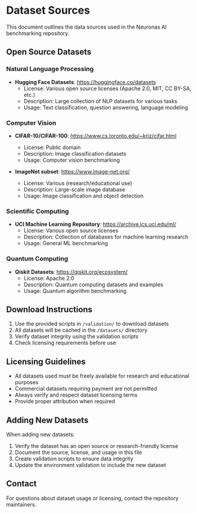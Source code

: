 # Dataset Sources

This document outlines the data sources used in the Neuronas AI benchmarking repository.

## Open Source Datasets

### Natural Language Processing
- **Hugging Face Datasets**: https://huggingface.co/datasets
  - License: Various open source licenses (Apache 2.0, MIT, CC BY-SA, etc.)
  - Description: Large collection of NLP datasets for various tasks
  - Usage: Text classification, question answering, language modeling

### Computer Vision
- **CIFAR-10/CIFAR-100**: https://www.cs.toronto.edu/~kriz/cifar.html
  - License: Public domain
  - Description: Image classification datasets
  - Usage: Computer vision benchmarking

- **ImageNet subset**: https://www.image-net.org/
  - License: Various (research/educational use)
  - Description: Large-scale image database
  - Usage: Image classification and object detection

### Scientific Computing
- **UCI Machine Learning Repository**: https://archive.ics.uci.edu/ml/
  - License: Various open source licenses
  - Description: Collection of databases for machine learning research
  - Usage: General ML benchmarking

### Quantum Computing
- **Qiskit Datasets**: https://qiskit.org/ecosystem/
  - License: Apache 2.0
  - Description: Quantum computing datasets and examples
  - Usage: Quantum algorithm benchmarking

## Download Instructions

1. Use the provided scripts in `/validation/` to download datasets
2. All datasets will be cached in the `/datasets/` directory
3. Verify dataset integrity using the validation scripts
4. Check licensing requirements before use

## Licensing Guidelines

- All datasets used must be freely available for research and educational purposes
- Commercial datasets requiring payment are not permitted
- Always verify and respect dataset licensing terms
- Provide proper attribution when required

## Adding New Datasets

When adding new datasets:
1. Verify the dataset has an open source or research-friendly license
2. Document the source, license, and usage in this file
3. Create validation scripts to ensure data integrity
4. Update the environment validation to include the new dataset

## Contact

For questions about dataset usage or licensing, contact the repository maintainers.